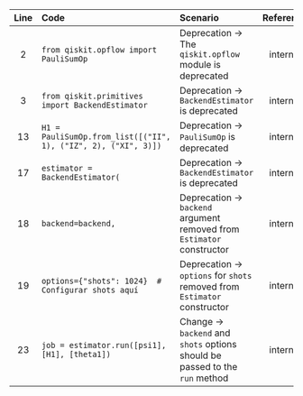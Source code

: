 | Line | Code | Scenario | Reference | Artifact | Refactoring |
| :--: | :--- | :------- | :-------: | :------- | :---------- |
| 2 | `from qiskit.opflow import PauliSumOp` | Deprecation -> The `qiskit.opflow` module is deprecated | internal | qiskit.opflow | `from qiskit.quantum_info import SparsePauliOp` |
| 3 | `from qiskit.primitives import BackendEstimator` | Deprecation -> `BackendEstimator` is deprecated | internal | BackendEstimator | `from qiskit.primitives import Estimator` |
| 13 | `H1 = PauliSumOp.from_list([("II", 1), ("IZ", 2), ("XI", 3)])` | Deprecation -> `PauliSumOp` is deprecated | internal | PauliSumOp | `H1 = SparsePauliOp.from_list([("II", 1), ("IZ", 2), ("XI", 3)])` |
| 17 | `estimator = BackendEstimator(` | Deprecation -> `BackendEstimator` is deprecated | internal | BackendEstimator | `estimator = Estimator()` |
| 18 | `backend=backend,` | Deprecation -> `backend` argument removed from `Estimator` constructor | internal | backend | |
| 19 | `options={"shots": 1024}  # Configurar shots aquí` | Deprecation -> `options` for `shots` removed from `Estimator` constructor | internal | options | |
| 23 | `job = estimator.run([psi1], [H1], [theta1])` | Change -> `backend` and `shots` options should be passed to the `run` method | internal | run | `job = estimator.run([psi1], [H1], [theta1], backend=backend, shots=1024)` |